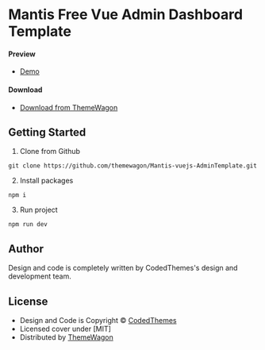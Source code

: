 # Mantis Free Vue Admin Dashboard Template 

#### Preview

 - [Demo](https://themewagon.github.io/Mantis-vuejs-AdminTemplate/)

#### Download
 - [Download from ThemeWagon](https://themewagon.com/themes/mantis-vue/)

## Getting Started

1. Clone from Github

```
git clone https://github.com/themewagon/Mantis-vuejs-AdminTemplate.git
```

2. Install packages

```
npm i
```

3. Run project

```
npm run dev
```
## Author

Design and code is completely written by CodedThemes's design and development team.  


## License

 - Design and Code is Copyright &copy; [CodedThemes](https://www.codedthemes.com)
 - Licensed cover under [MIT]
 - Distributed by [ThemeWagon](https://themewagon.com)


